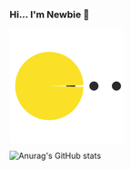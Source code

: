 ### Hi... I'm Newbie 👋

<img align="center" src="https://raw.githubusercontent.com/Aniket965/Aniket965/master/pacman.svg?sanitize=true" width="200" height="200">

![Anurag's GitHub stats](https://github-readme-stats.vercel.app/api?username=Plankton00&show_icons=true&theme=radical)

